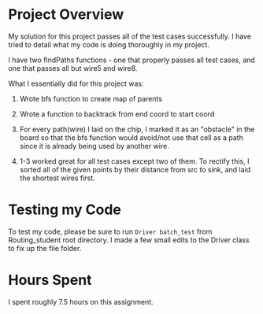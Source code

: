 # Project Overview

My solution for this project passes all of the test cases successfully. I have tried to detail what my code is doing thoroughly in my project.

I have two findPaths functions - one that properly passes all test cases, and one that passes all but wire5 and wire8.

What I essentially did for this project was:

1. Wrote bfs function to create map of parents

2. Wrote a function to backtrack from end coord to start coord

3. For every path(wire) I laid on the chip, I marked it as an "obstacle" in the board so that the bfs
function would avoid/not use that cell as a path since it is already being used by another wire.

4. 1-3 worked great for all test cases except two of them. To rectify this, I sorted all of the given points by their distance from src to sink, and laid the shortest wires first.

# Testing my Code

To test my code, please be sure to run ```Driver batch_test``` from Routing_student root directory. I made a few small edits to the  Driver class to fix up the file folder.

# Hours Spent

I spent roughly 7.5 hours on this assignment.
